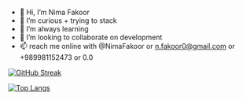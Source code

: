 - 👋 Hi, I’m Nima Fakoor
- 👀 I’m curious + trying to stack
- 🌱 I’m always learning
- 💞️ I’m looking to collaborate on development
- 📫 reach me online with @NimaFakoor or n.fakoor0@gmail.com or +989981152473 or 0.0

[![GitHub Streak](https://streak-stats.demolab.com?user=NimaFakoor&hide_border=true)](https://git.io/streak-stats)


[![Top Langs](https://github-readme-stats.vercel.app/api/top-langs/?username=NimaFakoor&layout=compact&theme=vision-friendly-dark)](https://github.com/anuraghazra/github-readme-stats)
